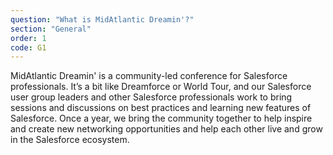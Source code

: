 ```yaml
---
question: "What is MidAtlantic Dreamin'?"
section: "General"
order: 1
code: G1
---
```


MidAtlantic Dreamin' is a community-led conference for Salesforce professionals. It’s a bit like Dreamforce or World Tour, and our Salesforce user group leaders and other Salesforce professionals work to bring sessions and discussions on best practices and learning new features of Salesforce. Once a year, we bring the community together to help inspire and create new networking opportunities and help each other live and grow in the Salesforce ecosystem.
